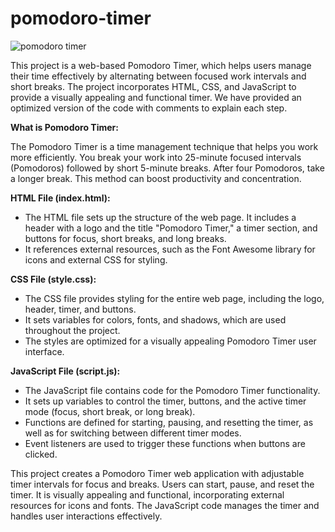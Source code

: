 # pomodoro-timer

![pomodoro timer](https://github.com/Cosaslearning/pomodoro-timer/assets/100014446/06c8e521-da80-4e97-bd50-613259cb96d1)

This project is a web-based Pomodoro Timer, which helps users manage their time effectively by alternating between focused work intervals and short breaks. The project incorporates HTML, CSS, and JavaScript to provide a visually appealing and functional timer. We have provided an optimized version of the code with comments to explain each step.

**What is Pomodoro Timer:**

The Pomodoro Timer is a time management technique that helps you work more efficiently. You break your work into 25-minute focused intervals (Pomodoros) followed by short 5-minute breaks. After four Pomodoros, take a longer break. This method can boost productivity and concentration.

**HTML File (index.html):**

- The HTML file sets up the structure of the web page. It includes a header with a logo and the title "Pomodoro Timer," a timer section, and buttons for focus, short breaks, and long breaks.
- It references external resources, such as the Font Awesome library for icons and external CSS for styling.

**CSS File (style.css):**

- The CSS file provides styling for the entire web page, including the logo, header, timer, and buttons.
- It sets variables for colors, fonts, and shadows, which are used throughout the project.
- The styles are optimized for a visually appealing Pomodoro Timer user interface.

**JavaScript File (script.js):**

- The JavaScript file contains code for the Pomodoro Timer functionality.
- It sets up variables to control the timer, buttons, and the active timer mode (focus, short break, or long break).
- Functions are defined for starting, pausing, and resetting the timer, as well as for switching between different timer modes.
- Event listeners are used to trigger these functions when buttons are clicked.

This project creates a Pomodoro Timer web application with adjustable timer intervals for focus and breaks. Users can start, pause, and reset the timer. It is visually appealing and functional, incorporating external resources for icons and fonts. The JavaScript code manages the timer and handles user interactions effectively.
